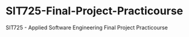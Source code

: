 # SIT725-Final-Project-Practicourse
SIT725 - Applied Software Engineering Final Project Practicourse
